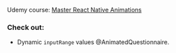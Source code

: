 Udemy course:
[Master React Native Animations](https://www.udemy.com/course/master-react-native-animations/)


### Check out:
- Dynamic `inputRange` values @AnimatedQuestionnaire.

